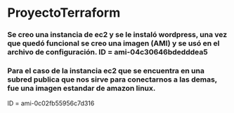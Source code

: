 # ProyectoTerraform

### Se creo una instancia de ec2 y se le instaló wordpress, una vez que quedó funcional se creo una imagen (AMI) y se usó en el archivo de configuración.               ID = ami-04c30646bdedddea5 

### Para el caso de la instancia ec2 que se encuentra en una subred publica que nos sirve para conectarnos a las demas, fue una imagen estandar de amazon linux.
ID = ami-0c02fb55956c7d316
